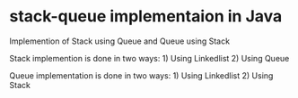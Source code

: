 # stack-queue implementaion in Java
Implemention of Stack using Queue and Queue using Stack

Stack implemention is done in two ways:
    1) Using Linkedlist
    2) Using Queue
    
Queue implementation is done in two ways:
    1) Using Linkedlist
    2) Using Stack
    
